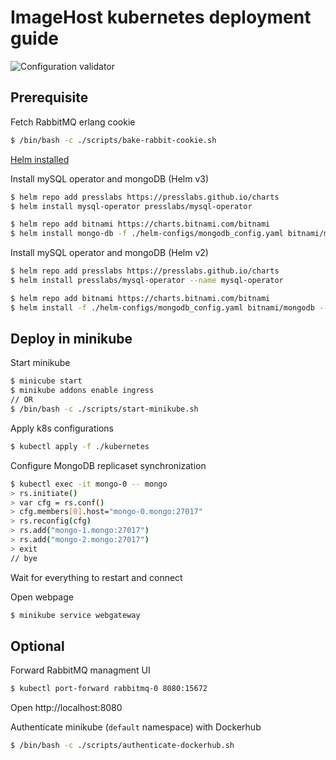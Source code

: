 # ImageHost kubernetes deployment guide

![Configuration validator](https://github.com/MSDO-ImageHost/Deployment/workflows/Configuration%20validator/badge.svg)

## Prerequisite
Fetch RabbitMQ erlang cookie
```bash
$ /bin/bash -c ./scripts/bake-rabbit-cookie.sh
```

[Helm installed](https://helm.sh/docs/intro/install/)


Install mySQL operator and mongoDB (Helm v3)
```bash
$ helm repo add presslabs https://presslabs.github.io/charts
$ helm install mysql-operator presslabs/mysql-operator

$ helm repo add bitnami https://charts.bitnami.com/bitnami
$ helm install mongo-db -f ./helm-configs/mongodb_config.yaml bitnami/mongodb
```
Install mySQL operator and mongoDB (Helm v2)
```bash
$ helm repo add presslabs https://presslabs.github.io/charts
$ helm install presslabs/mysql-operator --name mysql-operator

$ helm repo add bitnami https://charts.bitnami.com/bitnami
$ helm install -f ./helm-configs/mongodb_config.yaml bitnami/mongodb --name mongo-db
```

## Deploy in minikube

Start minikube
```bash
$ minicube start
$ minikube addons enable ingress
// OR
$ /bin/bash -c ./scripts/start-minikube.sh

```

Apply k8s configurations
```bash
$ kubectl apply -f ./kubernetes
```

Configure MongoDB replicaset synchronization
```bash
$ kubectl exec -it mongo-0 -- mongo
> rs.initiate()
> var cfg = rs.conf()
> cfg.members[0].host="mongo-0.mongo:27017"
> rs.reconfig(cfg)
> rs.add("mongo-1.mongo:27017")
> rs.add("mongo-2.mongo:27017")
> exit
// bye
```

Wait for everything to restart and connect

Open webpage
```bash
$ minikube service webgateway
```



## Optional
Forward RabbitMQ managment UI
```bash
$ kubectl port-forward rabbitmq-0 8080:15672
```
Open http://localhost:8080


Authenticate minikube (`default` namespace) with Dockerhub
```bash
$ /bin/bash -c ./scripts/authenticate-dockerhub.sh
```
